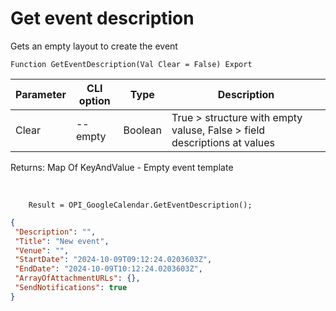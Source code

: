 ﻿---
sidebar_position: 1
---

# Get event description
 Gets an empty layout to create the event



`Function GetEventDescription(Val Clear = False) Export`

  | Parameter | CLI option | Type | Description |
  |-|-|-|-|
  | Clear | --empty | Boolean | True > structure with empty valuse, False > field descriptions at values |

  
  Returns:  Map Of KeyAndValue - Empty event template

<br/>




```bsl title="Code example"
    Result = OPI_GoogleCalendar.GetEventDescription();
```
 



```json title="Result"
{
 "Description": "",
 "Title": "New event",
 "Venue": "",
 "StartDate": "2024-10-09T09:12:24.0203603Z",
 "EndDate": "2024-10-09T10:12:24.0203603Z",
 "ArrayOfAttachmentURLs": {},
 "SendNotifications": true
}
```
